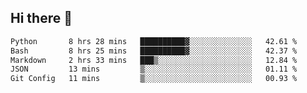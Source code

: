 ## Hi there 👋

<!--START_SECTION:waka-->

```txt
Python       8 hrs 28 mins   ██████████▓░░░░░░░░░░░░░░   42.61 %
Bash         8 hrs 25 mins   ██████████▓░░░░░░░░░░░░░░   42.37 %
Markdown     2 hrs 33 mins   ███▒░░░░░░░░░░░░░░░░░░░░░   12.84 %
JSON         13 mins         ▒░░░░░░░░░░░░░░░░░░░░░░░░   01.11 %
Git Config   11 mins         ▒░░░░░░░░░░░░░░░░░░░░░░░░   00.93 %
```

<!--END_SECTION:waka-->

<!--
**OliverShang/OliverShang** is a ✨ _special_ ✨ repository because its `README.md` (this file) appears on your GitHub profile.

Here are some ideas to get you started:

- 🔭 I’m currently working on ...
- 🌱 I’m currently learning ...
- 👯 I’m looking to collaborate on ...
- 🤔 I’m looking for help with ...
- 💬 Ask me about ...
- 📫 How to reach me: ...
- 😄 Pronouns: ...
- ⚡ Fun fact: ...
-->
